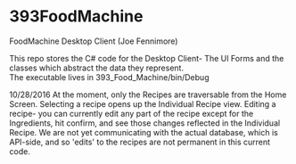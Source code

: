 # 393FoodMachine

FoodMachine Desktop Client
(Joe Fennimore)

This repo stores the C# code for the Desktop Client- The UI Forms and the classes which abstract the data they represent.  
The executable lives in 393_Food_Machine/bin/Debug

10/28/2016
At the moment, only the Recipes are traversable from the Home Screen.
Selecting a recipe opens up the Individual Recipe view.
Editing a recipe- you can currently edit any part of the recipe except for the Ingredients, hit confirm, and see those changes reflected in the Individual Recipe. We are not yet communicating with the actual database, which is API-side, and so 'edits' to the recipes are not permanent in this current code.
